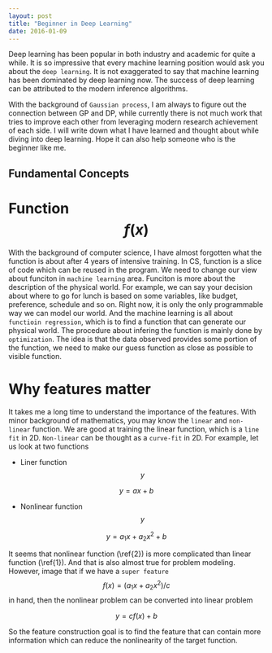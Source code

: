 ```yaml
---
layout: post
title: "Beginner in Deep Learning"
date: 2016-01-09
---
```


Deep learning has been popular in both industry and academic for quite a while. It is so impressive that every machine learning position would ask you about the `deep learning`. It is not exaggerated to say that machine learning has been dominated by deep learning now. The success of deep learning can be attributed to the modern inference algorithms.

With the background of `Gaussian process`, I am always to figure out the connection between GP and DP, while currently there is not much work that tries to improve each other from leveraging modern research achievement of each side. I will write down what I have learned and thought about while diving into deep learning. Hope it can also help someone who is the beginner like me.


Fundamental Concepts
-------------------

Function  $$ f(x)$$
====================

With the background of computer science, I have almost forgotten what the function is about after 4 years of intensive training. In CS, function is a slice of code which can be reused in the program. We need to change our view about funciton in `machine learning` area. Funciton is more about the description of the physical world. For example, we can say your decision about where to go for lunch is based on some variables, like budget, preference, schedule and so on. Right now, it is only the only programmable way we can model our world. And the machine learning is all about `functioin regression`, which is to find a function that can generate our physical world. The procedure about infering the function is mainly done by `optimization`. The idea is that the data observed provides some portion of the function, we need to make our guess function as close as possible to visible function.

Why features matter
==================

It takes me a long time to understand the importance of the features. With minor background of mathematics, you may know the `linear` and `non-linear` function. We are good at training the linear function, which is a `line fit` in 2D. `Non-linear` can be thought as a `curve-fit` in 2D. For example, let us look at two functions

* Liner function $$y$$

$$
y = ax  + b \tag{1}\label{1}
$$

* Nonlinear function $$y$$

$$
y = a_1 x +  a_2 x^2 + b \tag{2}\label{2}
$$

It seems that nonlinear function (\ref{2}) is more complicated than linear function (\ref{1}). And that is also almost true for problem modeling. However, image that if we have a `super feature` $$f(x) = (a_1 x + a_2 x^2)/c$$ in hand, then the nonlinear problem can be converted into linear problem

$$
y = c f(x) + b \tag{3}
$$

So the feature construction goal is to find the feature that can contain more information which can reduce the nonlinearity of the target function.
